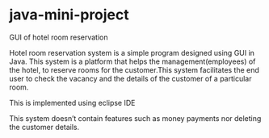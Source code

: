 # java-mini-project
GUI of hotel room reservation

Hotel room reservation system is a simple program designed using GUI in Java. This system is a platform that helps the management(employees) of the hotel, to reserve rooms for the customer.This system facilitates the end user to check the vacancy and the details of the customer of a particular room.

This is implemented using eclipse IDE

This system doesn’t contain features such as money payments nor deleting the customer details.
